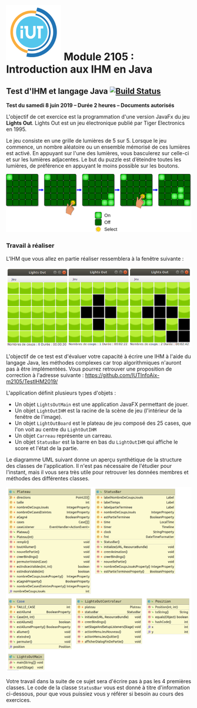 # <img src="https://raw.githubusercontent.com/IUTInfoAix-M2105/Syllabus/master/assets/logo.png" alt="class logo" class="logo"/> Module 2105 : Introduction aux IHM en Java 

## Test d'IHM et langage Java [![Build Status](https://travis-ci.com/IUTInfoAix-M2105/TestIHM2019.svg?token=zPXgu159amQhEb4ShTxW&branch=master)](https://travis-ci.com/IUTInfoAix-M2105/TestIHM2019)

**Test du samedi 8 juin 2019 – Durée 2 heures – Documents autorisés**

L'objectif de cet exercice est la programmation d'une version JavaFx du jeu **Lights Out**. Lights Out est un jeu électronique 
publié par Tiger Electronics en 1995. 

Le jeu consiste en une grille de lumières de 5 sur 5. Lorsque le jeu commence, un nombre aléatoire ou un ensemble mémorisé 
de ces lumières est activé. En appuyant sur l'une des lumières, vous basculerez sur celle-ci et sur les lumières adjacentes. 
Le but du puzzle est d’éteindre toutes les lumières, de préférence en appuyant le moins possible sur les boutons.

![](src/main/resources/assets/lightsout_illustration.png)

### Travail à réaliser

L'IHM que vous allez en partie réaliser ressemblera à la fenêtre suivante :

![IHM](src/main/resources/assets/lightsout_screenshot.png)

L'objectif de ce test est d'évaluer votre capacité à écrire une IHM à l'aide du langage Java, les méthodes complexes car 
trop algorithmiques n'auront pas à être implémentées. Vous pourrez retrouver une proposition de correction à l'adresse 
suivante : https://github.com/IUTInfoAix-m2105/TestIHM2019/

L'application définit plusieurs types d'objets :
- Un objet `LightsOutMain` est une application JavaFX permettant de jouer.
- Un objet `LightOutIHM` est la racine de la scène de jeu (l'intérieur de la fenêtre de l'image).
- Un objet `LightOutBoard` est le plateau de jeu composé des 25 cases, que l'on voit au centre du `LightOutIHM`
- Un objet `Carreau` représente un carreau.
- Un objet `StatusBar` est la barre en bas du `LightOutIHM` qui affiche le score et l'état de la partie.

Le diagramme UML suivant donne un aperçu synthétique de la structure des classes de l'application. Il n'est pas nécessaire de l'étudier pour l'instant, mais il vous sera très utile pour retrouver les données membres et méthodes des différentes classes.

![UML](src/main/resources/diagram.png)

Votre travail dans la suite de ce sujet sera d'écrire pas à pas les 4 premières classes. Le code de la classe `StatusBar` 
vous est donné à titre d'information ci-dessous, pour que vous puissiez vous y référer si besoin au cours des exercices. 

